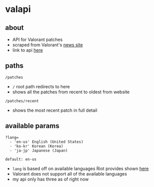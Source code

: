 # valapi
## about
- API for Valorant patches
- scraped from Valorant's [news site](https://playvalorant.com/en-us/news/)
- link to api [here](https://valapi.vercel.app/)
## paths
```
/patches
```
- `/` root path redirects to here
- shows all the patches from recent to oldest from website
```
/patches/recent
```
- shows the most recent patch in full detail
## available params
```
?lang=
  - 'en-us' English (United States)
  - 'ko-kr' Korean (Korea)
  - 'ja-jp' Japanese (Japan)

default: en-us
```
- `lang` is based off on available languages Riot provides shown [here](https://developer.riotgames.com/docs/lol)
- Valorant does not support all of the available languages
- my api only has three as of right now
